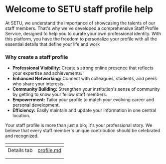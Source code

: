 # Welcome to SETU staff profile help

At SETU, we understand the importance of showcasing the talents of our staff members. That's why we've developed a comprehensive Staff Profile Service, designed to help you to curate your own professional identity. With this platform, you have the freedom to personalize your profile with all the essential details that define your life and work

### Why create a staff profile

* **Professional Visibility:** Create a strong online presence that reflects your expertise and achievements.
* **Enhanced Networking:** Connect with colleagues, students, and peers who share your interests.
* **Community Building:** Strengthen your institution's sense of community by getting to know your fellow staff members.
* **Empowerment:** Tailor your profile to match your evolving career and personal development.
* **Efficiency:** Easily maintain and update your information in one central location.

Your staff profile is more than just a bio; it's your professional story. We believe that every staff member's unique contribution should be celebrated and recognized.



<table data-view="cards"><thead><tr><th></th><th data-type="content-ref"></th></tr></thead><tbody><tr><td>Details tab </td><td><a href="profile.md">profile.md</a></td></tr><tr><td></td><td></td></tr><tr><td></td><td></td></tr></tbody></table>
